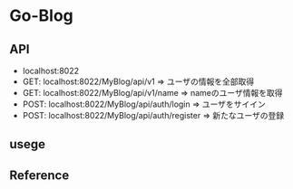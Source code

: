 # Go-Blog

## API
+ localhost:8022
+ GET: localhost:8022/MyBlog/api/v1 => ユーザの情報を全部取得
+ GET: localhost:8022/MyBlog/api/v1/name => nameのユーザ情報を取得
+ POST: localhost:8022/MyBlog/api/auth/login => ユーザをサイイン
+ POST: localhost:8022/MyBlog/api/auth/register => 新たなユーザの登録

## usege

## Reference
